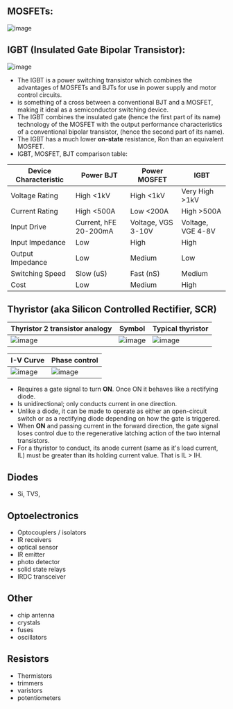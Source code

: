 ## MOSFETs:
![image](https://user-images.githubusercontent.com/42329930/199118659-e2eadff4-2d91-4639-b045-aeadb145b9dc.png)

## IGBT (Insulated Gate Bipolar Transistor):
![image](https://user-images.githubusercontent.com/42329930/200202296-a24dc8b2-0467-4ec7-9ed5-1f9695ef0642.png)
- The IGBT is a power switching transistor which combines the advantages of MOSFETs and BJTs for use in power supply and motor control circuits.
- is something of a cross between a conventional BJT and a MOSFET, making it ideal as a semiconductor switching device.
- The IGBT combines the insulated gate (hence the first part of its name) technology of the MOSFET with the output performance characteristics of a conventional bipolar transistor, (hence the second part of its name).
- The IGBT has a much lower **on-state** resistance, Ron than an equivalent MOSFET.
- IGBT, MOSFET, BJT comparison table:

| Device Characteristic	| Power  BJT	| Power MOSFET	 | IGBT |
|--|--|--|--| 
| Voltage Rating	| High <1kV	 | High <1kV	| Very High >1kV | 
| Current Rating	| High <500A | Low <200A	| High >500A     |
| Input Drive     |	Current, hFE 20-200mA   | Voltage, VGS 3-10V | Voltage, VGE 4-8V |
| Input Impedance |	Low	      | High	      | High   |
| Output Impedance| Low	      | Medium	    | Low    |
| Switching Speed |	Slow (uS)	| Fast (nS)	  | Medium |
| Cost            |	Low	      | Medium	    | High   |


## Thyristor (aka Silicon Controlled Rectifier, SCR)
| Thyristor 2 transistor analogy | Symbol | Typical thyristor |
|--|--|--|
|![image](https://user-images.githubusercontent.com/42329930/200206097-d1f7d86c-4081-40cd-9a6f-11ed3a01dba3.png) | ![image](https://user-images.githubusercontent.com/42329930/200206129-735d2fcd-8798-44ff-920d-2e5c610e6f41.png) | ![image](https://user-images.githubusercontent.com/42329930/200206152-2edfaee7-6e14-4451-8cd9-67a4f9bcdcea.png) |


| I-V Curve | Phase control |
|--|--|
|![image](https://user-images.githubusercontent.com/42329930/200206049-aae7fc1d-058d-450a-9ab7-b2b897407274.png) |![image](https://user-images.githubusercontent.com/42329930/200206068-0a1c38ef-17a4-439b-ad44-ea9b39c8f866.png)|


- Requires a gate signal to turn **ON**. Once ON it behaves like a rectifying diode. 
- Is unidirectional; only conducts current in one direction. 
- Unlike a diode, it can be made to operate as either an open-circuit switch or as a rectifying diode depending on how the gate is triggered.
- When **ON** and passing current in the forward direction, the gate signal loses control due to the regenerative latching action of the two internal transistors.
- For a thyristor to conduct, its anode current (same as it's load current, IL) must be greater than its holding current value. That is IL > IH.

## Diodes
- Si, TVS, 


## Optoelectronics
- Optocouplers / isolators
- IR receivers
- optical sensor
- IR emitter
- photo detector
- solid state relays
- IRDC transceiver

## Other 
- chip antenna
- crystals
- fuses
- oscillators

## Resistors
- Thermistors
- trimmers
- varistors
- potentiometers
